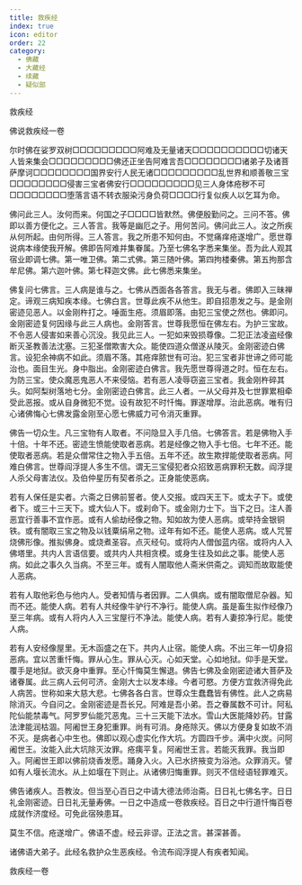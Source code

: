 ```yaml
---
title: 救疾经
index: true
icon: editor
order: 22
category:
  - 佛藏
  - 大藏经
  - 续藏
  - 疑似部
---
```


  救疾经  

佛说救疾经一卷  

尔时佛在娑罗双树□□□□□□□□□阿难及无量诸天□□□□□□□□□□切诸天人皆来集会□□□□□□□□□佛还正坐告阿难言吾□□□□□□□□诸弟子及诸菩萨摩诃□□□□□□□□国界安行人民无诸□□□□□□□□□乱世界和顺善敬三宝□□□□□□□□侵害三宝者佛安行□□□□□□□□□见三人身体疮秽不可□□□□□□□□堕落言语不转衣服染污身负荷□□□□行复似疾人以乞耳为命。  

佛问此三人。汝何而来。何国之子□□□□皆默然。佛便殷勤问之。三问不答。佛即以善方便化之。三人答言。我等是幽厄之子。用何苦问。佛问此三人。汝之所疾从何所起。由何所得。三人答言。我之所患不知何由。不觉痛痒疮遂增广。愿世尊说病本缘使我开解。佛即告阿难并集眷属。乃至七佛名字悉来集坐。吾为此人观其宿业即调七佛。第一唯卫佛。第二式佛。第三随叶佛。第四拘楼秦佛。第五拘那含牟尼佛。第六迦叶佛。第七释迦文佛。此七佛悉来集坐。  

佛复问七佛言。三人病是谁与之。七佛从西面各各答言。我无与者。佛即入三昧禅定。谛观三病知疾本缘。七佛白言。世尊此疾不从他生。即自招患发之与。是金刚密迹见恶人。以金刚杵打之。唾面生疮。须眉即落。由犯三宝使之然也。佛即问。金刚密迹复何因缘与此三人病也。金刚答言。世尊我愿恒在佛左右。为护三宝故。不令恶人侵害如来善心沉没。我见此三人。一犯如来毁损尊像。二犯正法凌盗经像断灭圣教善法沈塞。三犯圣僧欺害大众。能使四道众僧遂从陵灭。金刚密迹白佛言。设犯余神病不如此。须眉不落。其疮痒脓世有可治。犯三宝者非世谛之师可能治也。面目生光。身中脂出。金刚密迹白佛言。我先愿世尊得道之时。恒在左右。为防三宝。使众魔恶鬼恶人不来侵恼。若有恶人凌辱窃盗三宝者。我金刚杵碎其头。如阿梨树落地七分。金刚密迹白佛言。此三人者。一从父母并及七世罪累相牵受此恶报。或从自身微犯不觉。设有故犯不时忏悔。罪遂增厚。治此恶病。唯有归心诸佛悔心七佛发露金刚至心愿七佛威力可令消灭重罪。  

佛告一切众生。凡三宝物有人取者。不问隐显入手几倍。七佛答言。若是佛物入手十倍。十年不还。密迹生愤能使取者恶病。若是经像之物入手七倍。七年不还。能使取者恶病。若是众僧常住之物入手五倍。五年不还。故生欺捍能使取者恶病。阿难白佛言。世尊阎浮提人多生不信。谓无三宝侵犯者众招致恶病罪积无数。阎浮提人杀父母害法仪。及伯仲星历有契者杀之。正身能使恶病。  

若有人保任是实者。六斋之日佛前誓者。使人交报。或四天王下。或太子下。或使者下。或三十三天下。或大仙人下。或刹命下。或金刚力士下。当下之日。注人善恶宜行善事不宜作恶。或有人偷劫经像之物。知如故为使人恶病。或举持金银铜铁。或有闇取三宝之物及以钱粟绢帛之物。迳年有如不还。能使人恶病。或人咒誓烧佛形像。推拟佛身。或烧煮圣容。点灭经句。或将内人僧伽蓝内宿。或将内人入佛塔里。共内人言语信要。或共内人共相贪模。或身生往及如此之事。能使人恶病。如此之事久久当病。不至三年。或有人闇取他人斋米供斋之。调知而故取能使人恶病。  

若有人取他彩色与他内人。受者知情与者因罪。二人俱病。或有闇取僧尼杂器。知而不还。能使人病。若有人共经像牛驴行不净行。能使人病。虽是畜生拟作经像乃至三年病。或有人将内人入三宝屋行不净法。能使人病。若有人妻掠净行尼。能使人病。  

若有人安经像屋里。无木函盛之在下。共内人止宿。能使人病。不出三年一切身招恶病。宜以苦重忏悔。罪从心生。罪从心灭。心如天堂。心如地狱。仰手是天堂。覆手是地狱。欲灭身中重罪。至心忏悔莫生懈退。佛告七佛及金刚密迹诸大菩萨及诸眷属。此三病人云何可济。金刚大士以发本缘。今者可愍。方便方宜救济得免此人病苦。世称如来大慈大悲。七佛各各白言。世尊众生蠢蠢皆有佛性。此人之病易除消灭。今自问之。金刚密迹是吾长兄。阿难是吾小弟。吾之眷属数不可计。阿私陀仙能禁毒气。阿罗罗仙能咒恶鬼。三十三天能下法水。雪山大医能降妙药。甘露法津能润枯涸。阿阇世王身犯重罪。尚有可消。身疮除灭。佛以方便身复如故不消不灭。是病者心中生也。佛即以观心虚实化作大坑。方圆四千步。满中火炭。问阿阇世王。汝能入此大坑除灭汝罪。疮痍平复。阿阇世王言。若能灭我罪。我当即入。阿阇世王即以佛前烧香发愿。踊身入火。入已水挤掖变为浴池。众罪消灭。譬如有人堰长流水。从上如堰在下则止。从诸佛归悔重罪。则灭不信经语轻罪难灭。  

佛告诸疾人。吾教汝。但当至心百日之中请大德法师治斋。日日礼七佛名字。日日礼金刚密迹。日日礼无量寿佛。一日之中造成一卷救疾经。百日之中行道忏悔百卷成就作济度经。可免此宿殃患耳。  

莫生不信。疮遂增广。佛语不虚。经云非谬。正法之言。甚深甚善。  

诸佛语大弟子。此经名救护众生恶疾经。令流布阎浮提人有疾者知闻。  

救疾经一卷  
